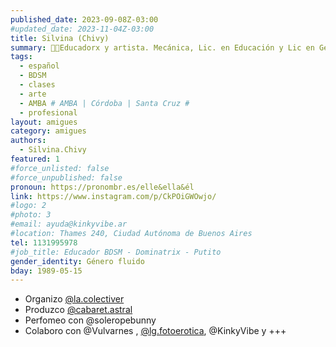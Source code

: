 ```yaml
---
published_date: 2023-09-08Z-03:00
#updated_date: 2023-11-04Z-03:00
title: Silvina (Chivy)
summary: 🏳️‍🌈Educadorx y artista. Mecánica, Lic. en Educación y Lic en Gestión Educativa. Especialistx en Educación Sexual Integral y en Educación Técnico Profesional. Practico Shibari, bailo tango y salsa queer, performeo, educo, estudio y produzco eventos con Perspectiva de Género.
tags:
  - español
  - BDSM
  - clases
  - arte
  - AMBA # AMBA | Córdoba | Santa Cruz #
  - profesional
layout: amigues
category: amigues
authors:
  - Silvina.Chivy
featured: 1
#force_unlisted: false
#force_unpublished: false
pronoun: https://pronombr.es/elle&ella&él
link: https://www.instagram.com/p/CkPOiGWOwjo/
#logo: 2
#photo: 3
#email: ayuda@kinkyvibe.ar
#location: Thames 240, Ciudad Autónoma de Buenos Aires
tel: 1131995978
#job_title: Educador BDSM - Dominatrix - Putito
gender_identity: Género fluido
bday: 1989-05-15
---
```


- Organizo [\@la.colectiver](https://www.instagram.com/la.colectiver/) 
- Produzco [\@cabaret.astral](https://www.instagram.com/cabaret.astral/) 
- Perfomeo con @soleropebunny
- Colaboro con @Vulvarnes , [\@lg.fotoerotica](https://www.instagram.com/lg.fotoerotica), @KinkyVibe y +++